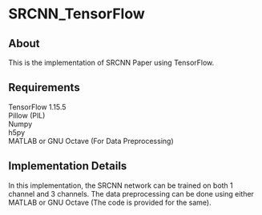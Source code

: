 # SRCNN_TensorFlow

## About

This is the implementation of SRCNN Paper using TensorFlow.

## Requirements

TensorFlow 1.15.5 \
Pillow (PIL) \
Numpy \
h5py \
MATLAB or GNU Octave (For Data Preprocessing)


## Implementation Details

In this implementation, the SRCNN network can be trained on both 1 channel and 3 channels. The data preprocessing can be done using either MATLAB or GNU Octave (The code is provided for the same).
